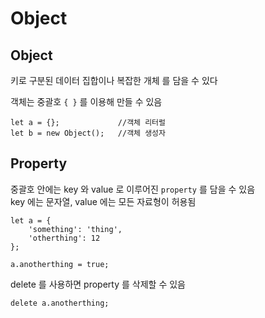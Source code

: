 # Object

## Object

키로 구분된 데이터 집합이나 복잡한 개체 를 담을 수 있다

객체는 중괄호 `{ }` 를 이용해 만들 수 있음

	let a = {};				//객체 리터럴
	let b = new Object();	//객체 생성자

## Property


중괄호 안에는 key 와 value 로 이루어진 `property` 를 담을 수 있음\
key 에는 문자열, value 에는 모든 자료형이 허용됨

	let a = {
		'something': 'thing',
		'otherthing': 12
	};

	a.anotherthing = true;

delete 를 사용하면 property 를 삭제할 수 있음

	delete a.anotherthing;
<!--stackedit_data:
eyJoaXN0b3J5IjpbLTE5MTk4OTEzMjUsLTIwNDM2MzUyNzNdfQ
==
-->